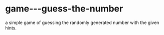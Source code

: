# game---guess-the-number
a simple game of guessing the randomly generated number with the given hints.
